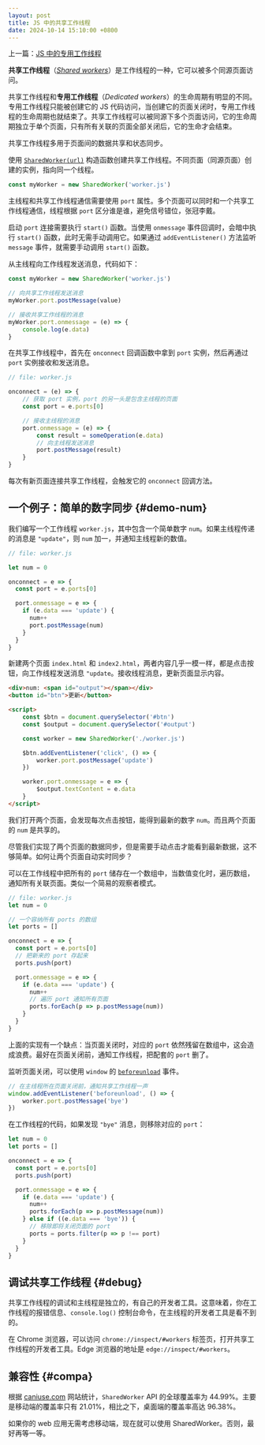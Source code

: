 ```yaml
---
layout: post
title: JS 中的共享工作线程
date: 2024-10-14 15:10:00 +0800
---
```


上一篇：[JS 中的专用工作线程](https://www.1zh.tech/2024/10/12/dedicated-worker.html)

**共享工作线程**（*[Shared workers](https://developer.mozilla.org/en-US/docs/Web/API/SharedWorker)*）是工作线程的一种，它可以被多个同源页面访问。

共享工作线程和**专用工作线程**（*Dedicated workers*）的生命周期有明显的不同。专用工作线程只能被创建它的 JS 代码访问，当创建它的页面关闭时，专用工作线程的生命周期也就结束了。共享工作线程可以被同源下多个页面访问，它的生命周期独立于单个页面，只有所有关联的页面全部关闭后，它的生命才会结束。

共享工作线程多用于页面间的数据共享和状态同步。

使用 [`SharedWorker(url)`](https://developer.mozilla.org/en-US/docs/Web/API/SharedWorker/SharedWorker) 构造函数创建共享工作线程。不同页面（同源页面）创建的实例，指向同一个线程。

```js
const myWorker = new SharedWorker('worker.js')
```

主线程和共享工作线程通信需要使用 `port` 属性。多个页面可以同时和一个共享工作线程通信，线程根据 `port` 区分谁是谁，避免信号错位，张冠李戴。

启动 `port` 连接需要执行 `start()` 函数。当使用 `onmessage` 事件回调时，会暗中执行 `start()` 函数，此时无需手动调用它。如果通过 `addEventListener()` 方法监听 `message` 事件，就需要手动调用 `start()` 函数。

从主线程向工作线程发送消息，代码如下：

```js
const myWorker = new SharedWorker('worker.js')

// 向共享工作线程发送消息
myWorker.port.postMessage(value)

// 接收共享工作线程的消息
myWorker.port.onmessage = (e) => {
    console.log(e.data)
}
```

在共享工作线程中，首先在 `onconnect` 回调函数中拿到 `port` 实例，然后再通过 `port` 实例接收和发送消息。

```js
// file: worker.js

onconnect = (e) => {
    // 获取 port 实例，port 的另一头是包含主线程的页面
    const port = e.ports[0]

    // 接收主线程的消息
    port.onmessage = (e) => {
        const result = someOperation(e.data)
        // 向主线程发送消息
        port.postMessage(result)
    }
}
```

每次有新页面连接共享工作线程，会触发它的 `onconnect` 回调方法。

## 一个例子：简单的数字同步 {#demo-num}

我们编写一个工作线程 `worker.js`，其中包含一个简单数字 `num`。如果主线程传递的消息是 `"update"`，则 `num` 加一，并通知主线程新的数值。

```js
// file: worker.js

let num = 0

onconnect = e => {
  const port = e.ports[0]

  port.onmessage = e => {
    if (e.data === 'update') {
      num++
      port.postMessage(num)
    }
  }
}
```

新建两个页面 `index.html` 和 `index2.html`，两者内容几乎一模一样，都是点击按钮，向工作线程发送消息 `"update`。接收线程消息，更新页面显示内容。

```html
<div>num: <span id="output"></span></div>
<button id="btn">更新</button>

<script>
    const $btn = document.querySelector('#btn')
    const $output = document.querySelector('#output')

    const worker = new SharedWorker('./worker.js')

    $btn.addEventListener('click', () => {
        worker.port.postMessage('update')
    })

    worker.port.onmessage = e => {
        $output.textContent = e.data
    }
</script>
```

我们打开两个页面，会发现每次点击按钮，能得到最新的数字 `num`。而且两个页面的 `num` 是共享的。

尽管我们实现了两个页面的数据同步，但是需要手动点击才能看到最新数据，这不够简单。如何让两个页面自动实时同步？

可以在工作线程中把所有的 `port` 储存在一个数组中，当数值变化时，遍历数组，通知所有关联页面。类似一个简易的观察者模式。

```js
// file: worker.js
let num = 0

// 一个容纳所有 ports 的数组
let ports = []

onconnect = e => {
  const port = e.ports[0]
  // 把新来的 port 存起来
  ports.push(port)

  port.onmessage = e => {
    if (e.data === 'update') {
      num++
      // 遍历 port 通知所有页面
      ports.forEach(p => p.postMessage(num))
    }
  }
}
```

上面的实现有一个缺点：当页面关闭时，对应的 `port` 依然残留在数组中，这会造成浪费。最好在页面关闭前，通知工作线程，把配套的 `port` 删了。

监听页面关闭，可以使用 `window` 的 [`beforeunload`](https://developer.mozilla.org/en-US/docs/Web/API/Window/beforeunload_event) 事件。

```js
// 在主线程所在页面关闭前，通知共享工作线程一声
window.addEventListener('beforeunload', () => {
    worker.port.postMessage('bye')
})
```

在工作线程的代码，如果发现 `"bye"` 消息，则移除对应的 `port`：

```js
let num = 0
let ports = []

onconnect = e => {
  const port = e.ports[0]
  ports.push(port)

  port.onmessage = e => {
    if (e.data === 'update') {
      num++
      ports.forEach(p => p.postMessage(num))
    } else if ((e.data === 'bye')) {
      // 移除即将关闭页面的 port
      ports = ports.filter(p => p !== port)
    }
  }
}
```

## 调试共享工作线程 {#debug}

共享工作线程的调试和主线程是独立的，有自己的开发者工具。这意味着，你在工作线程的报错信息、`console.log()` 控制台命令，在主线程的开发者工具是看不到的。

在 Chrome 浏览器，可以访问 `chrome://inspect/#workers` 标签页，打开共享工作线程的开发者工具。Edge 浏览器的地址是 `edge://inspect/#workers`。

## 兼容性 {#compa}

根据 [caniuse.com](https://caniuse.com/mdn-api_sharedworker) 网站统计，`SharedWorker` API 的全球覆盖率为 44.99%。主要是移动端的覆盖率只有 21.01%，相比之下，桌面端的覆盖率高达 96.38%。

如果你的 web 应用无需考虑移动端，现在就可以使用 SharedWorker。否则，最好再等一等。